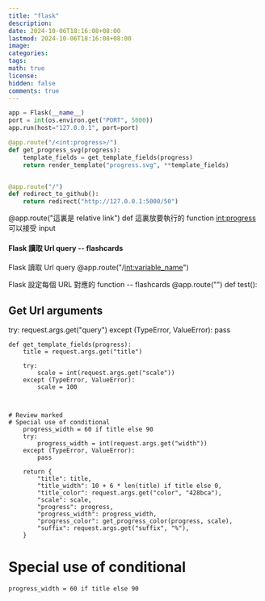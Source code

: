 ```yaml
---
title: "flask"
description: 
date: 2024-10-06T18:16:08+08:00
lastmod: 2024-10-06T18:16:08+08:00
image: 
categories: 
tags: 
math: true
license: 
hidden: false
comments: true
---
```


``` python
app = Flask(__name__)
port = int(os.environ.get("PORT", 5000))
app.run(host="127.0.0.1", port=port)
```
 
```python
@app.route("/<int:progress>/")
def get_progress_svg(progress):
    template_fields = get_template_fields(progress)
    return render_template("progress.svg", **template_fields)


@app.route("/")
def redirect_to_github():
    return redirect("http://127.0.0.1:5000/50")
```
@app.route("這裏是 relative link")
def 這裏放要執行的 function
<int:progress> 可以接受 input


#### Flask 讀取 Url query -- flashcards

Flask 讀取 Url query
@app.route("/<int:variable_name>")



Flask 設定每個 URL 對應的 function -- flashcards
@app.route("")
def test():



## Get Url arguments
try:
	request.args.get("query")
except (TypeError, ValueError):
	pass


```
def get_template_fields(progress):
    title = request.args.get("title")

    try:
        scale = int(request.args.get("scale"))
    except (TypeError, ValueError):
        scale = 100



# Review marked
# Special use of conditional
    progress_width = 60 if title else 90
    try:
        progress_width = int(request.args.get("width"))
    except (TypeError, ValueError):
        pass
 
    return {
        "title": title,
        "title_width": 10 + 6 * len(title) if title else 0,
        "title_color": request.args.get("color", "428bca"),
        "scale": scale,
        "progress": progress,
        "progress_width": progress_width,
        "progress_color": get_progress_color(progress, scale),
        "suffix": request.args.get("suffix", "%"),
    }

```
# Special use of conditional
    progress_width = 60 if title else 90

